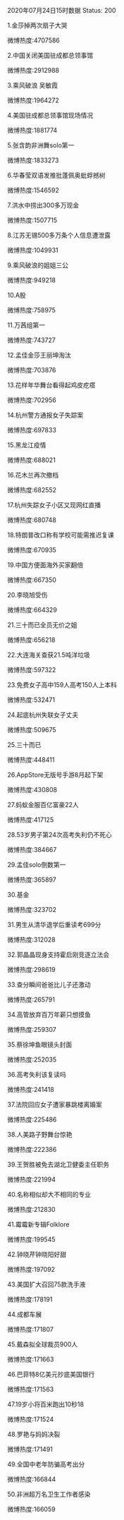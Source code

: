 2020年07月24日15时数据
Status: 200

1.金莎掉两次扇子大哭

微博热度:4707586

2.中国关闭美国驻成都总领事馆

微博热度:2912988

3.乘风破浪 吴敏霞

微博热度:1964272

4.美国驻成都总领事馆现场情况

微博热度:1881774

5.张含韵非洲舞solo第一

微博热度:1833273

6.华春莹双语发推批蓬佩奥蚍蜉撼树

微博热度:1546592

7.洪水中捞出300多万现金

微博热度:1507715

8.江苏无锡500多万条个人信息遭泄露

微博热度:1049931

9.乘风破浪的姐姐三公

微博热度:949218

10.A股

微博热度:758975

11.万茜组第一

微博热度:743727

12.孟佳金莎王丽坤淘汰

微博热度:703876

13.花样年华舞台看得起鸡皮疙瘩

微博热度:702956

14.杭州警方通报女子失踪案

微博热度:697833

15.黑龙江疫情

微博热度:688021

16.花木兰再次撤档

微博热度:682552

17.杭州失踪女子小区又现网红直播

微博热度:680748

18.特朗普改口称有学校可能需推迟复课

微博热度:670935

19.中国方便面海外买家翻倍

微博热度:667350

20.李晓旭受伤

微博热度:664329

21.三十而已全员无价之姐

微博热度:656218

22.大连海关查获21.5吨洋垃圾

微博热度:597322

23.免费女子高中159人高考150人上本科

微博热度:532471

24.起底杭州失联女子丈夫

微博热度:509675

25.三十而已

微博热度:448411

26.AppStore无版号手游8月起下架

微博热度:430808

27.蚂蚁金服百亿富豪22人

微博热度:417125

28.53岁男子第24次高考失利仍不死心

微博热度:384667

29.孟佳solo倒数第一

微博热度:365897

30.基金

微博热度:323702

31.男生从清华退学后重读考699分

微博热度:312028

32.郭晶晶现身支持霍启刚竞逐立法会

微博热度:298619

33.查分瞬间爸爸比儿子还激动

微博热度:265791

34.高管放弃百万年薪只想摸鱼

微博热度:259307

35.蔡徐坤鱼眼镜头封面

微博热度:252035

36.高考失利该复读吗

微博热度:241418

37.法院回应女子遭家暴跳楼离婚案

微博热度:225486

38.人美路子野舞台惊艳

微博热度:222386

39.王贺胜被免去湖北卫健委主任职务

微博热度:221994

40.名称相似却大不相同的专业

微博热度:212830

41.霉霉新专辑Folklore

微博热度:199545

42.钟晓芹钟晓阳好甜

微博热度:197092

43.美国扩大召回75款洗手液

微博热度:178191

44.成都车展

微博热度:171807

45.戴森拟全球裁员900人

微博热度:171663

46.巴菲特8亿美元抄底美国银行

微博热度:171563

47.19岁小将百米跑出10秒18

微博热度:171524

48.罗艳与妈妈决裂

微博热度:171491

49.全国中老年防骗高考出分

微博热度:166844

50.非洲超万名卫生工作者感染

微博热度:166059

